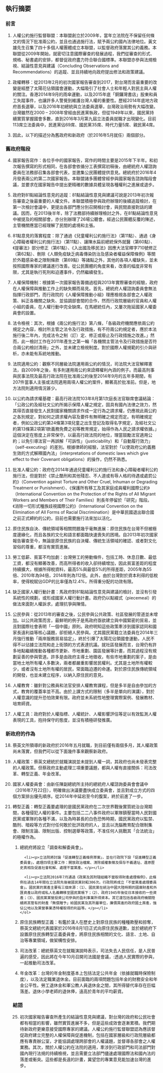 ## 執行摘要

### 前言

<ol>
  <li><p>人權公約施行監督聯盟：本聯盟創立於2009年，當年立法院在不保留任何條文的情況下批准兩公約，並且也通過施行法，賦予兩公約國內法律地位。黃文雄先生召集了四十多個人權團體成立本聯盟，以監督政府落實其公約義務。本聯盟從2009年開始，就密切注意國際審查的發展過程，我們從審查的形式、規格、秘書處的安排，都督促政府盡力符合聯合國標準。本聯盟亦參與法規檢視、結論性意見與建議（Concluding Observations and Recommendations）的追蹤、並且持續地向政府提出修法和政策建議。</p></li>

  <li><p>政權轉移：從2013年2月的初次國家報告審查到2017，對台灣而言最重要的改變是經歷了太陽花佔領國會運動，大幅吸引了社會人士和年輕人對民主與人權的關注。香港2014年9月的雨傘運動，以及2015年底「銅鑼灣書店」股東和員工失蹤事件，也讓許多人警覺到維護台灣人權的重要性。歷經2014年底地方政府首長選舉，以及2016年初總統與立法委員選舉，台灣政治局勢有大幅改變。台灣雖然在2000 – 2008年曾經由民進黨執政，但從1949年以來，國民黨持續實質掌握國會多數，直到2016年3月第九屆立法委員就職才出現變化。目前113席立法委員中，民進黨佔69席、國民黨35席、時代力量5席、親民黨4席。</p></li>

  <li><p>因此，以下的描述分為舊政府和新政府（於2016年5月就任）兩個部分。</p></li>
</ol>

### 舊政府階段

<ol start="4">
  <li><p>國家報告寫作：各位手中的國家報告，寫作的時間主要是2015年下半年。和初次報告撰寫的形式相同，在各部會依循分工表撰寫初稿後，由總統府人權諮詢委員在法務部召集各部會代表，並邀集公民團體提供意見。總統府於2016年4月發表兩公約第二次國家報告。本聯盟諸多團體曾經參與國家報告諮詢階段會議，並要求在國家報告中提出更精確的數據具體呈現各種權利之進展或退步。</p></li>

  <li><p>政府對81點結論性意見的追蹤：81點結論性意見與建議可說是2013年初次報告審查之後最重要的人權文件。本聯盟積極參與政府辦理的後續追蹤檢討，在第一次檢討會議中，更提出各部門應分別召開檢討會，與民間直接對話的建議。因而，在2013後半年，除了法務部持續辦理檢討之外，在81點結論性意見中被提及的相關部會，亦分別辦理了26場公聽會。經過公民團體反覆的陳述，主管機關應當已經理解了民間的處境和主張。</p></li>

  <li><p>81點意見的落實程度：除了通過《兒童權利公約施行法》（第11點）、通過《身心障礙者權利公約施行法》（第11點）、讓陳水扁前總統保外就醫（第60點）、《提審法》部分修正（第61點）、《入出國及移民法》因應大法官釋字710號修正（第62點）、刪除《人類免疫缺乏病毒傳染防治及感染者權益保障條例》等關於外籍感染者之限制條款（第69點）等諸點之外，其他的各項人權缺失，並未按照國際專家的建議進行改善。從公民團體的角度來看，改善的幅度非常有限，尤其是執行死刑和迫遷事件，仍然繼續發生。</p></li>

  <li><p>人權保障機制：根據第一次國家報告籌備過程與2013年實際審查的經驗，政府在人權保障與推動工作上的缺失顯而易見。首先，總統府人權諮詢委員會無法指揮行政部門，而行政院的《人權保障推動小組》理應檢視各部會之人權政策、糾正各機關之缺失、並協調部會間的合作，然而行政院層級的官員和人權小組的委員，在人權行動中完全缺席。在馬總統任內，又屢次拖延國家人權委員會的設置。</p></li>

  <li><p>法令檢視：其次，根據《兩公約施行法》第八條，「各級政府機關應依兩公約規定之內容，檢討所主管之法令及行政措施，有不符兩公約規定者，應於本法施行後二年內，完成法令之制（訂）定、修正或廢止及行政措施之改進。」然而，此一檢討工作在2011年產生之第一輪「各機關主管法令及行政措施是否符合兩公約檢討清冊」之外，並未建立檢視制度。對於國際人權規範的引介與研析，亦未能有系統地推動。</p></li>

  <li><p>法院適用公約：觀察不同層級法院運用兩公約的情況，司法院大法官解釋憲法，自2009年之後，有多則運用兩公約來詮釋權利內涵的例子。而最高刑事與民事法院及最高行政法院在批准兩公約後至2014年9月的五年多期間，有207件當事人主張或法院適用兩項人權公約案件，顯著高於批准前。但是，地方法院則適用情況甚少。</p></li>

  <li><p>以公約為請求權基礎：最高行政法院103年8月第1次庭長法官聯席會議結論：「公政公約及經社文公約所揭示保障人權之規定，固具有國內法律之效力，然其得否直接發生人民對國家機關請求作成一定行為之請求權，仍應視此兩公約之各別規定，對如何之請求權內容及要件有無明確之規定而定。有明確規定者，例如公政公約第24條第3項兒童之出生登記及取得名字規定，及經社文公約第13條第2項第1款義務免費之初等教育規定，始得作為人民之請求權依據。」這個決定在態度上非常保守。以最高行政法院的地位，理當鼓勵法官適用公約；以免引導法官一再誤解「可訴性」（justiciability）和「自動履行效力」（self-executing）的差別。根據律師的經驗，法官對於「以使政府公約義務生效的方式解釋國內法」（interpretations of domestic laws which give effect to their Covenant obligations）的操作，仍然不熟悉。</p></li>

  <li><p>批准人權公約：政府在2014年通過兒童權利公約施行法和身心障礙者權利公約施行法，但是對於《禁止酷刑和其他殘忍、不人道或有辱人格的待遇或處罰公約》（Convention against Torture and Other Cruel, Inhuman or Degrading Treatment or Punishment）、《保護所有移工及其家庭成員權利國際公約》（International Convention on the Protection of the Rights of All Migrant Workers and Members of Their Families）則長年停留於「研究」階段。《消除一切形式種族歧視國際公約》（International Convention on the Elimination of All Forms of Racial Discrimination）是中華民國退出聯合國之前正式締約的公約，目前也需要施行法來加以活化。</p></li>

  <li><p>原住民族自決、傳統領域等相關問題幾乎毫無進展：原住民族在台灣不但被極度邊緣化，而且各族的文化和語言都面臨快速喪失的困境。自2013年初次國家報告審查至今，無論是原住民族的自決權、傳統生活領域的確認、或者對文化習俗的尊重，都沒有實質進展。</p></li>

  <li><p>勞工低薪、貧富不均加劇：台灣勞工的勞動條件，包括工時、休息日數、最低工資，都沒有顯著改善，而高所得者的收入卻持續增加，因此貧富差距的程度持續擴大，根據所得稅資料，最高5%與最低5%的所得差距，2005年為55倍、2010年為94倍，2014年則為112倍。此外，由於台灣對於資本利得的低稅率，使得稅賦佔GDP的比率僅為12.4%，所得重分配的功效有限。</p></li>

  <li><p>缺乏國家人權行動計畫：馬政府對81點結論性意見與建議的檢討，並沒有引發系統性的規劃，或形成國家人權行動計畫。政府仍以點綴式（piecemeal）的做法來面對人權訴求，處理抗爭與陳情。</p></li>

  <li><p>公民參與：從2013年的審查之後，公民參與公共政策、社區發展的管道並未增加。以公共政策而言，最鮮明的例子是馬政府亟欲建立與中國緊密的貿易，並且對國際社會表明「一個中國」原則。政府明知這些政策牽涉到國家認同和國家長遠利益等核心議題，卻拒絕人民參與。尤其國民黨籍立法委員在2014年三月強行推動「兩岸服務貿易協定」，終於引爆了太陽花佔領國會運動，人民不得不以佔據立法院和走上街頭的方式表達抗議。就社區發展而言，台灣仍有許多地點繼續推動各種都市更新、市地重劃、園區發展等計畫，而其過程沒有規劃妥善的參與管道。許多是由政府主導土地徵收，有些市地重劃的案子，是由當地土地所有權人多數決，兩者都嚴重影響居民權利。尤其是土地所有權較少，或者沒有土地所有權的居民，常面臨迫遷的命運。對於原住民族傳統領域的開發，也並未建立程序，以納入原住民的意見。</p></li>

  <li><p>人權教育：雖針對公務員和法官安排人權教育課程，但是多半是自由參加的方式，教育的覆蓋率並不高。由於上課方式的限制（多半是單向的演講），對於人權意識的提升恐怕效果有限。政府並未系統性地整理實際案例、發展教材、培育師資。</p></li>

  <li><p>人權工具：政府對於人權指標、人權統計、人權影響評估等足以有效監測人權表現的工具，抱持保守的態度，並沒有積極研發推廣。</p></li>
</ol>

### 新政府的作為

<ol start="18">
  <li><p>蔡英文所領導的新政府於2016年五月就職，到目前僅有兩個多月，其人權政策尚未落實，但我們可以從下面幾件事來觀察新政府。</p></li>

  <li><p>人權政策：蔡英文總統於就職演說並未提到人權一詞，其政府也尚未發表完整的人權政策。但蔡政府主動處理三項重要議題，都與人權有直接關係：司法改革、轉型正義、年金改革。</p></li>

  <li><p>國家人權委員會：由新任陳副總統所主持的總統府人權諮詢委員會會議中（2016年7月22日），明確做出決議要盡快成立委員會，並且對成立方式的四個方案排出優先順序。從2014年中延宕至今的腹案，終於前進了一步。</p></li>

  <li><p>轉型正義：轉型正義要處理的是國民黨政府在二次世界戰後實質統治台灣期間，各種侵犯人權的事件。主要包括二二八事件政府以軍隊鎮壓當時人民對國民黨或軍隊的各種不滿，以及為時甚長的白色恐怖時期，國民黨政府以監禁、酷刑、暗殺等方式對付任何敢於批評政府的人，並且以洗腦教育配合限制集會、限制言論、限制出版、控制選舉等政策，不准任何人挑戰其「合法統治」的極權作為。</p>
    <ol>
      <li><p>總統府將設立「調查和解委員會」。</p></li>

      <li><p>立法院將討論「促進轉型正義條例草案」，並在行政院下設「促進轉型正義委員會」，處理四項主要工作：開放政治檔案、清除威權象徵及保存不義遺址、還原歷史真相及促進社會和解、處理不當黨產。</p></li>

      <li><p>立法院2016年7月通過《政黨及其附隨組織不當取得財產處理條例》，此條例在過去14年間在立法院先後被國民黨封殺306次。行政院將成立「不當黨產處理委員會」。國民黨的黨產主要有三個來源：（1）、國民黨在統治中國大陸時期的國庫財產和外匯資產以政府或私人名義轉移至國民黨帳下；（2）、政府1945年後從日本接收的一些資產；（3）、國民黨黨營投資公司參與的盈利事業所得資本。其它還包括各級政府機關陸續將其管有的財產「無償贈予」給國民黨及其所屬單位，廉價買進的政府國土房產，強佔公地以及黨營事業憑特權取得的利益等。</p></li>
    </ol>
  </li>

  <li><p>原住民族轉型正義：有鑑於漢人在歷史上對原住民族的種種欺壓和掠奪，蔡英文總統代表國家於2016年8月1日正式向原住民族道歉，並於總統府下設置原住民族轉型正義委員會，將原住民族相關的文化、語言、土地、自治等專業領域，做架構性安排。</p></li>

  <li><p>司法改革：總統蔡英文在就職演說時表示，司法失去人民信任，是人民普遍的感受，因此將在今年10月召開司法國是會議，:透過人民實際的參與，一起推動司法改革。</p></li>

  <li><p>年金改革：台灣的年金制度基本上包括法定公共年金（依據就職時保險制度），以及法定職業退休金。目前面臨的兩項問題包括年金的財務安全和年金公平性。勞工退休金和軍公教人員退休金之間，其所得替代率存在巨幅落差。退休小學老師的退休俸，遠高於青年的平均薪資。</p></li>
</ol>

### 結語

<ol start="25">
  <li><p>初次國家報告審查所產生的結論性意見與建議，對台灣的政府和公民社會都有相當的影響，雖然實質進展不多，但是這些成效會逐漸累積。我們期待新政府更樂意接受國際專家的建議。人權公約施行監督聯盟認為應該督促政府建立完整的人權保障與促進機制，包括在國家層級和行政院層級都應有專責辦公室，才能協調處理跨部會的人權議題，並督導各部會之人權業務。其次，關於人權公約在法院的適用，牽涉到行政部門和司法部門對國內現行法規的持續檢視，並且需要立法部門儘速處理國際法和國內法的落差或衝突。這些都是長遠的計畫，冀望您的專業意見能加速台灣的進步。</p></li>
</ol>
